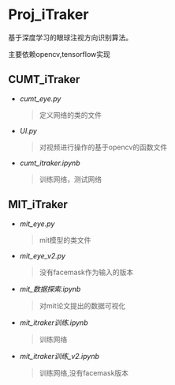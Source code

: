 # Proj_iTraker
基于深度学习的眼球注视方向识别算法。

主要依赖opencv,tensorflow实现
## CUMT_iTraker
* _cumt_eye.py_         
	>定义网络的类的文件

* _UI.py_         
	>对视频进行操作的基于opencv的函数文件 

* _cumt_itraker.ipynb_        
	>训练网络，测试网络


## MIT_iTraker
* _mit_eye.py_        
	>mit模型的类文件
  
* _mit_eye_v2.py_
	>没有facemask作为输入的版本

* _mit_数据探索.ipynb_        
	>对mit论文提出的数据可视化

* _mit_itraker训练.ipynb_         
	>训练网络
* _mit_itraker训练_v2.ipynb_         
	>训练网络,没有facemask版本
